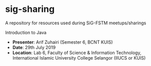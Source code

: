 # sig-sharing
A repository for resources used during SiG-FSTM meetups/sharings

Introduction to Java
- **Presenter**: Arif Zuhairi (Semester 6, BCNT KUIS)
- **Date**: 29th July 2019
- **Location**: Lab 6, Faculty of Science & Information Technology, 
International Islamic University College Selangor (IIUCS or KUIS)
